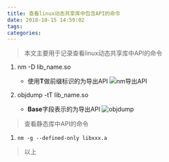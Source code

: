 ```yaml
---
title: 查看linux动态共享库中包含API的命令
date: 2018-10-15 14:59:02
tags:
categories:
---
```


> 本文主要用于记录查看linux动态共享库中API的命令

1. nm -D lib_name.so

	- 使用**T**做前缀标识的为导出API
	![nm导出API](http://p5l5fsh44.bkt.clouddn.com/nm%E5%AF%BC%E5%87%BAAPI.png)

2. objdump -tT lib_name.so

	- **Base**字段表示的为导出API
	![objdump](http://p5l5fsh44.bkt.clouddn.com/objdump%E5%AF%BC%E5%87%BAAPI.png)

> 查看静态库中API的命令

1. ```nm -g --defined-only libxxx.a```

> 以上

